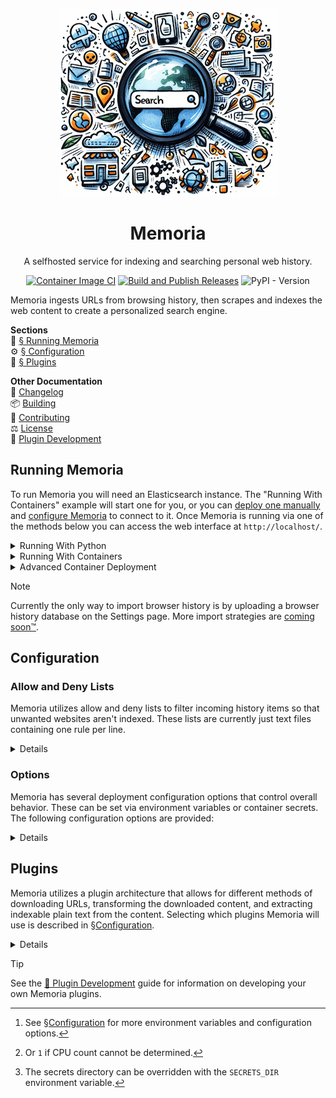 <div align="center">

![Memoria Splash Logo](./src/memoria/web/www/static/splash.png)

# Memoria

A selfhosted service for indexing and searching personal web history.

[![Container Image CI](https://github.com/Sidneys1/Memoria/actions/workflows/deploy-image.yml/badge.svg?branch=main&event=push)](https://github.com/Sidneys1/Memoria/actions/workflows/deploy-image.yml)
[![Build and Publish Releases](https://github.com/Sidneys1/Memoria/actions/workflows/python-publish.yml/badge.svg)](https://github.com/Sidneys1/Memoria/actions/workflows/python-publish.yml)
![PyPI - Version](https://img.shields.io/pypi/v/memoria_search?style=flat&logo=pypi&label=Python%20Package&color=%2371ca60)

</div>

Memoria ingests URLs from browsing history, then scrapes and indexes the web content to create a personalized search
engine.

**Sections**<br>
🚀 [§ Running Memoria](#running-memoria)<br>
⚙️ [§ Configuration](#configuration)<br>
🧩 [§ Plugins](#plugins)

**Other Documentation**<br>
📃 [Changelog](./CHANGELOG.md)<br>
📦 [Building](./BUILDING.md)<br>
🤝 [Contributing](./CONTRIBUTING.md)<br>
⚖️ [License](./LICENSE)<br>
📑 [Plugin Development](./docs/Plugin%20Development.md)

Running Memoria
---------------

To run Memoria you will need an Elasticsearch instance. The "Running With Containers" example will start one for you, or
you can [deploy one manually][es] and [configure Memoria](#configuration) to connect to it. Once Memoria is running via
one of the methods below you can access the web interface at `http://localhost/`.

<details><summary>Running With Python</summary>

```sh
# Install from PyPI:
python3 -m pip install memoria_search
# Or from source code:
python3 -m pip install .

# Run:
python3 -m memoria.web --port 80

# Or run from source code without installing (you may need to install some dependencies):
PYTHONPATH=./src python -m memoria.web --port 80
```

**Notes**:
- Your distribution may require that you [create a virtual environment][venv] to install Python packages.
- Memoria is currently designed to run under Python 3.12. Your mileage may vary attempting to run under Python 3.11.

</details>

<details><summary>Running With Containers</summary>

Self-contained Compose (including an Elasticsearch instance):
```sh
# With Docker Compose or Podman Compose:
podman-compose --profile elasticsearch up

# Cleanup:
podman-compose down --volumes
```

Single Docker container (for use with an existing Elasticsearch instance):
```sh
# Build or pull
podman build -t ghcr.io/sidneys1/memoria .
podman pull ghcr.io/sidneys1/memoria

# With plain Docker or Podman
podman run --name memoria -e MEMORIA_ELASTIC_HOST=http://hostname:9200/ -p 80 ghcr.io/sidneys1/memoria

# Cleanup:
podman container rm memoria
podman image rm ghcr.io/sidneys1/memoria
```

**Note** that Podman commands may require `sudo` to run, or that you
[configure your Podman environment to run rootless][pmr].

</details>

<details><summary>Advanced Container Deployment</summary>

You can deploy Memoria as a container. The provided [`Containerfile`](./Containerfile) builds a lightweight image based
on `python:3.12-alpine`, which runs Memoria under [Uvicorn][uv] on the exposed port 80.

```sh
podman build -t sidneys1/memoria .
```

You can also deploy Memoria with [Docker Compose][dc] or [Podman Compose][pc] (as shown here).

The file [`compose.yaml`](./compose.yaml) shows the most basic Compose strategy, building and launching a Memoria
container. You can use Memoria with an existing Elasticsearch instance like so[^1]:

```sh
# You may want to use the `memoria_elastic_password` secret by uncommenting the
# relevant sections of `compose.yaml` and running:
printf 'my-password-here' | podman secret create memoria_elastic_password -

export ELASTIC_HOST=http://hostname:9200/
podman-compose up --build 
```

[^1]: See [§Configuration](#configuration) for more environment variables and configuration options.

A Compose profile named `elasticsearch` is also provided that will additionally launch an Elasticsearch container.

```sh
# To start self-contained. See notes below regarding default credentials.
podman-compose up --build --profile elasticsearch
```

</details>

> [!NOTE]
> Currently the only way to import browser history is by uploading a browser history database on the Settings page. More import strategies are [coming soon&trade;](https://github.com/Sidneys1/Memoria/issues/1).

Configuration
-------------

### Allow and Deny Lists

Memoria utilizes allow and deny lists to filter incoming history items so that unwanted websites aren't indexed. These
lists are currently just text files containing one rule per line.

<details>

Shell-like quotation marks and backslashes are
supported. A history item will be downloaded by Memoria, given the entries matching its domain name, if the URL is:

1. Matched by any *strong* allowlist entry pertaining; or
2. Matched by any *weak* allowlist entry pertaining, **and** doesn't match any *strong* denylist entries pertaining.

Additionally, if a subdomain is not matched by any entries then its parent domains will be used sequentially. For
example, if `gist.github.com` doesn't match any entries, then entries for `github.com` will be checked.

A *weak* list entry is composed of just a domain name:
```sh
example.com
```
While a *strong* list entry is composed of a domain name and zero or more rules that can further restrict the entry:
```sh
example.com /login r^/$
```

There are currently two types of rules:
- **Path rules** start with `/` and match if the URL path-part begins with this value.
- **Regular expression rules** start with `r` and match if any part of the URL matches.

So, to break it down, putting `example.com` in the allowlist and this entry in the denylist:

<h3><code><ruby>example.com<rt>domain</rt></ruby> <ruby><code>/login</code><rt>path&ensp;rule</rt></ruby> <ruby><code>r^/$'</code><rt>regex&ensp;rule</rt></ruby></code></h3>

Would result in these URLs being allowed:

- `https://example.com/foo`
- `https://example.com/foo/bar/baz#link?search=bat`

And these URLs being denied:

- <h3><samp>https:<wbr>//www<wbr>.<ruby><code>example.com</code><rt>domain</rt></ruby><ruby><code>/login</code><rt>path&ensp;rule</rt></ruby></samp></h3>
- <h3><samp>https:<wbr>//www<wbr>.<ruby><code>example.com</code><rt>domain</rt></ruby><ruby><code>/login</code><rt>path&ensp;rule</rt>/flow2?step=0</ruby></samp></h3>
- <h3><samp>https://<ruby><code>example.com</code><rt>domain</rt></ruby><ruby><code>/</code>&nbsp;&nbsp;&nbsp;<rt>regex rule</rt></ruby></samp></h3>

<details><summary>Examples</summary>

- Allow all URLs under GitHub.com, except login, search, my (Sidneys1) own projects and pages, and searches within
  projects or organizations:

  ```sh
  # allowlist.txt
  github.com
  
  # denylist.txt
  github.com /login /search /Sidneys1/ 'r/(?:search|repositories|issues)\?q='
  ```

- Allow any page under a domain except the landing page (`example.com/`):

  ```sh
  # allowlist.txt
  example.com
  
  # denylist.txt
  example.com r^/$
  ```

* Deny any page at stackoverflow.com except questions:

  ```sh
  # allowlist.txt
  stackoverflow.com /questions/ /q/
  
  # denylist.txt
  stackoverflow.com
  ```

</details>

</details>

### Options

Memoria has several deployment configuration options that control overall behavior. These can be set via environment
variables or container secrets. The following configuration options are provided:

<details>

<table>
    <thead>
        <tr><td></td>
            <th>Name</th> <th>Description</th> <th>Default</th></tr>
    </thead>
    <tbody>
        <tr><th rowspan="4">Importing</th>
            <td><code>downloader</code></td>     <td>The downloader plugin<sup><a href="#plugins">§</a></sup> to use</td>    <td><code>AiohttpDownloader</code></td></tr>
        <tr><td><code>extractor</code></td>      <td>The extractor plugin<sup><a href="#plugins">§</a></sup> to use</td>     <td><code>HtmlExtractor</code></td></tr>
        <tr><td><code>filter_stack</code></td>   <td>A list of filter plugins<sup><a href="#plugins">§</a></sup> to use</td> <td><code>["HtmlContentFinder"]</code></td></tr>
        <tr><td><code>import_threads</code></td> <td>The maximum number of processes to use to download history items</td>   <td>

$\frac{cpus}{2}$[^2]</td></tr>
    </tbody>
    <tbody>
        <tr><th rowspan="4">Allow/Deny Lists</th>
            <td><code>allowlist</code></td> <td>Path to a file defining allowlist<sup><a href="#allow-and-deny-lists">§</a></sup> entries</td> <td><code>./data/allowlist.txt</code></td></tr>
        <tr><td><code>denylist</code></td>  <td>Path to a file defining denylist<sup><a href="#allow-and-deny-lists">§</a></sup> entries</td>  <td><code>./data/denylist.txt</code></td></tr>
    </tbody>
    <tbody>
        <tr><th rowspan="4">Databases</th>
            <td><code>database_uri</code></td>     <td>Connection URI to the Memoria database</td>   <td><code>sqlite+aiosqlite:///./data/memoria.db</code></td></tr>
        <tr><td><code>elastic_host</code></td>     <td>Elasticsearch connection URI</td>             <td><code>http://elasticsearch:9200</code></td></tr>
        <tr><td><code>elastic_user</code></td>     <td rowspan="2">Elasticsearch Authentication</td> <td><code>elastic</code></td></tr>
        <tr><td><code>elastic_password</code></td>                                                   <td><em>None</em></td></tr>
    </tbody>
</table>

[^2]: Or `1` if CPU count cannot be determined.

Any of these settings can be configured with uppercase environment variables prefixed with `MEMORIA_` (e.g.,
`MEMORIA_ELASTIC_PASSWORD`). Additionally, settings can be read from files from `/run/secrets`[^3], which will take
precedence over any environment variables. For example, to set `elastic_password` with a Docker or Podman secret, you
can:

```sh
printf 'my-password-here' | podman secret create memoria_elastic_password -
podman run --name memoria --secret memoria_elastic_password -p 80 sidneys1/memoria
```

</details>

[^3]: The secrets directory can be overridden with the `SECRETS_DIR` environment variable.

Plugins
-------

Memoria utilizes a plugin architecture that allows for different methods of downloading URLs, transforming the
downloaded content, and extracting indexable plain text from the content. Selecting which plugins Memoria will use is
described in [§Configuration](#configuration).

<details>

There are currently three types of Memoria Plugins, used during web content retrieval and processing:
- **Downloaders**<br>
  Downloaders are responsible for accessing a URL and retrieving its content from the internet. They can provide this
  content in many different formats to the next plugin in the stack. The most basic Downloaders (like the built-in
  default, `AiohttpDownloader`) only support downloading raw HTML to provide to the remaining plugins.

- **Filters**<br>
  Filters transform input from the previous plugin in the stack (either the Downloader or another Filter). They can
  change the content format or modify it in place.
  
  By default Memoria uses the built in `HtmlContentFinder` plugin to remove extraneous HTML elements and prune the input
  to a single `<main>`, `<article>`, or `<... id="content">` element (if one exists).

- **Extractors**<br>
  Extractors are the last plugin to run, and are responsible for converting the input from the previous plugin (either
  the Downloader or the last Filter) into plain text that will be stored in Elasticsearch for indexing and searching.
  
  By default Memoria uses the built in `HtmlExtractor` plugin to convert the input HTML into plain text. It also searches
  the original downloaded HTML (before any potential modification by Filter plugins) for `<meta ...>` values that could
  be used to enrich the Elasticsearch document, such as `"author"` or `"description"`.

</details>

> [!TIP]
> See the [📑 Plugin Development](./docs/Plugin%20Development.md) guide for information on developing your own Memoria plugins.

[es]: https://www.elastic.co/guide/en/elasticsearch/reference/current/getting-started.html
[venv]: https://docs.python.org/3/tutorial/venv.html
[pmr]: https://github.com/containers/podman/blob/main/docs/tutorials/rootless_tutorial.md
[uv]: https://www.uvicorn.org/
[dc]: https://docs.docker.com/compose/
[pc]: https://github.com/containers/podman-compose

<!-- cSpell:ignore PYTHONPATH aiohttp StackOverflow CPUs aiosqlite -->
<!-- cSpell:words Sidneys1 Uvicorn Downloaders Containerfile -->
